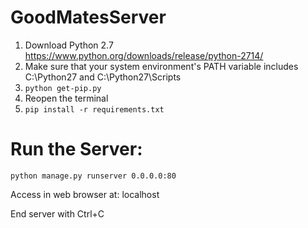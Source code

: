 # GoodMatesServer

1. Download Python 2.7 https://www.python.org/downloads/release/python-2714/
2. Make sure that your system environment's PATH variable includes C:\Python27 and C:\Python27\Scripts
3. `python get-pip.py`
4. Reopen the terminal
5. `pip install -r requirements.txt`


# Run the Server:

`python manage.py runserver 0.0.0.0:80`

Access in web browser at: localhost

End server with Ctrl+C
